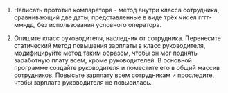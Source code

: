 1. Написать прототип компаратора - метод внутри класса сотрудника, сравнивающий две даты, представленные в
виде трёх чисел гггг-мм-дд, без использования условного оператора.


2. Опишите класс руководителя, наследник от сотрудника.
Перенесите статический метод повышения зарплаты в класс руководителя,
модифицируйте метод таким образом, чтобы он мог поднять заработную плату всем, кроме руководителей.
В основной программе создайте руководителя и поместите его в общий массив сотрудников.
Повысьте зарплату всем сотрудникам и проследите, чтобы зарплата руководителя не повысилась.
